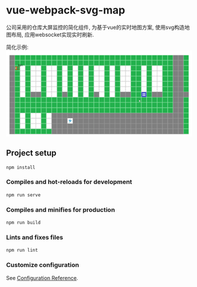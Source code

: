 # vue-webpack-svg-map
公司采用的仓库大屏监控的简化组件, 为基于vue的实时地图方案, 使用svg构造地图布局, 应用websocket实现实时刷新.

简化示例: 
![demo](https://github.com/zx69/vue-websocket-svg-map/blob/master/demo.gif)

## Project setup
```
npm install
```

### Compiles and hot-reloads for development
```
npm run serve
```

### Compiles and minifies for production
```
npm run build
```

### Lints and fixes files
```
npm run lint
```

### Customize configuration
See [Configuration Reference](https://cli.vuejs.org/config/).
